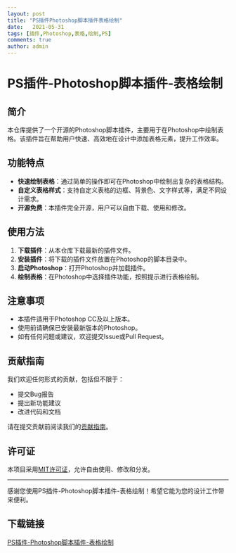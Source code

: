```yaml
---
layout: post
title: "PS插件Photoshop脚本插件表格绘制"
date:   2021-05-31
tags: [插件,Photoshop,表格,绘制,PS]
comments: true
author: admin
---
```

# PS插件-Photoshop脚本插件-表格绘制

## 简介

本仓库提供了一个开源的Photoshop脚本插件，主要用于在Photoshop中绘制表格。该插件旨在帮助用户快速、高效地在设计中添加表格元素，提升工作效率。

## 功能特点

- **快速绘制表格**：通过简单的操作即可在Photoshop中绘制出复杂的表格结构。
- **自定义表格样式**：支持自定义表格的边框、背景色、文字样式等，满足不同设计需求。
- **开源免费**：本插件完全开源，用户可以自由下载、使用和修改。

## 使用方法

1. **下载插件**：从本仓库下载最新的插件文件。
2. **安装插件**：将下载的插件文件放置在Photoshop的脚本目录中。
3. **启动Photoshop**：打开Photoshop并加载插件。
4. **绘制表格**：在Photoshop中选择插件功能，按照提示进行表格绘制。

## 注意事项

- 本插件适用于Photoshop CC及以上版本。
- 使用前请确保已安装最新版本的Photoshop。
- 如有任何问题或建议，欢迎提交Issue或Pull Request。

## 贡献指南

我们欢迎任何形式的贡献，包括但不限于：

- 提交Bug报告
- 提出新功能建议
- 改进代码和文档

请在提交贡献前阅读我们的[贡献指南](CONTRIBUTING.md)。

## 许可证

本项目采用[MIT许可证](LICENSE)，允许自由使用、修改和分发。

---

感谢您使用PS插件-Photoshop脚本插件-表格绘制！希望它能为您的设计工作带来便利。

## 下载链接

[PS插件-Photoshop脚本插件-表格绘制](https://pan.quark.cn/s/9568dd49b318)